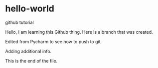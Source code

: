 # hello-world
github tutorial

Hello, I am learning this Github thing. Here is a branch that was created.

Edited from Pycharm to see how to push to git.

Adding additional info.

This is the end of the file.
